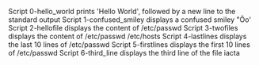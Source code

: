 Script 0-hello_world prints 'Hello World', followed by a new line to the standard output
Script 1-confused_smiley displays a confused smiley "Ôo'
Script 2-hellofile displays the content of /etc/passwd
Script 3-twofiles displays the content of /etc/passwd /etc/hosts
Script 4-lastlines displays the last 10 lines of /etc/passwd
Script 5-firstlines displays the first 10 lines of /etc/passwd
Script 6-third_line displays the third line of the file iacta
